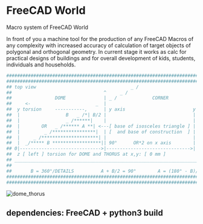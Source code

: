 # FreeCAD World
Macro system of FreeCAD World

In front of you a machine tool for the production of any FreeCAD Macros of any complexity with increased accuracy of calculation of target objects of polygonal and orthogonal geometry.
In current stage it works as calc for practical designs of buildings and for overall development of kids, students, individuals and households.

```Python
###################################################################################
#######################################################################клинопись###
## top view                                   _ /                                ##
##                                  ^     _ /                                    ##
##                DOME              | _ /             CORNER                     ##             DISC
##     <-                        _  |                                    ->      ##
##  y torsion     -----------,      | y axis                         y torsion   ##
##  |                 B   _ /*| B/2 |                                |           ##
##  |                 _ /******|    |                                |           ##
##  |        OR   _ /****** A **| <---[ base of isosceles triangle ] |           ##
##  |         _ /****************|  | [  and base of construction  ] |           ##
##  |     _ /*********************| |                                |           ##
##  |  _/***** B ******************|| 90°      OR*2 on x axis        |           ##
## 0|------------------------------>|------------------------------->|           ##
##  z [ left ] torsion for DOME and THORUS at x,y: [ 0 mm ]                      ##
## _____________________________________________________________________________ ##
##                                                                               ##
##       B = 360°/DETAILS          A + B/2 = 90°        A = (180° - B)/2         ##
###################################################################################
###################################################################################
```

![dome_thorus](https://i.ibb.co/9qpVSw3/screenshot-2021-01-08-19-52-38.png)

## dependencies: FreeCAD + python3 build
